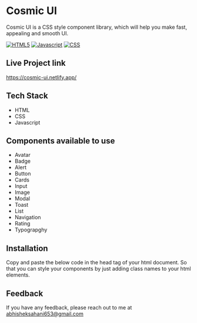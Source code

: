 
# Cosmic UI

Cosmic UI is a CSS style component library, which will help you make fast, appealing and smooth UI.





[![HTML5](https://img.shields.io/badge/HTML5-E34F26?style=for-the-badge&logo=html5&logoColor=white)]()   [![Javascript](https://img.shields.io/badge/JavaScript-F7DF1E?style=for-the-badge&logo=javascript&logoColor=black)]() 
[![CSS](https://img.shields.io/badge/CSS3-1572B6?style=for-the-badge&logo=css3&logoColor=white)]()



## Live Project link

https://cosmic-ui.netlify.app/

## Tech Stack

- HTML
- CSS
- Javascript


## Components available to use

- Avatar
- Badge 
- Alert
- Button
- Cards
- Input
- Image
- Modal 
- Toast
- List
- Navigation
- Rating
- Typograpghy


## Installation

Copy and paste the below code in the head tag of your html document. So that
you can style your components by just adding class names to your html
elements.

 <link  rel="stylesheet"  href="https://cosmic-ui.netlify.app/Components/cosmicUI.css"/>
    
## Feedback

If you have any feedback, please reach out to me at abhisheksahani653@gmail.com
